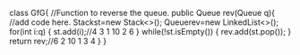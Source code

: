 class GfG{
    //Function to reverse the queue.
    public Queue<Integer> rev(Queue<Integer> q){
        //add code here.
        Stack<Integer>st=new Stack<>();
        Queue<Integer>rev=new LinkedList<>();
        for(int i:q)
        {
            st.add(i);//4 3 1 10 2 6
        }
        while(!st.isEmpty())
        {
            rev.add(st.pop());
        }
        return rev;//6 2 10 1 3 4
    }
}
